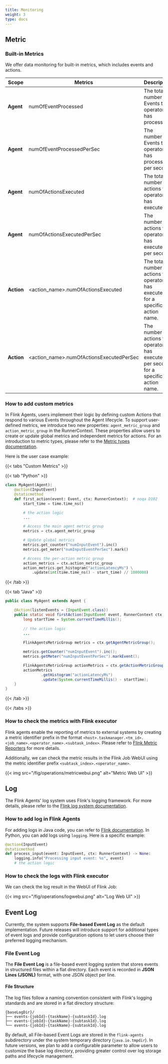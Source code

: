 ```yaml
---
title: Monitoring
weight: 3
type: docs
---
```

<!--
Licensed to the Apache Software Foundation (ASF) under one
or more contributor license agreements.  See the NOTICE file
distributed with this work for additional information
regarding copyright ownership.  The ASF licenses this file
to you under the Apache License, Version 2.0 (the
"License"); you may not use this file except in compliance
with the License.  You may obtain a copy of the License at

  http://www.apache.org/licenses/LICENSE-2.0

Unless required by applicable law or agreed to in writing,
software distributed under the License is distributed on an
"AS IS" BASIS, WITHOUT WARRANTIES OR CONDITIONS OF ANY
KIND, either express or implied.  See the License for the
specific language governing permissions and limitations
under the License.
-->

## Metric

### Built-in Metrics

We offer data monitoring for built-in metrics, which includes events and actions. 

| Scope       | Metrics                                          | Description                                                                      | Type  |
|-------------|--------------------------------------------------|----------------------------------------------------------------------------------|-------|
| **Agent**   | numOfEventProcessed                              | The total number of Events this operator has processed.                          | Count |
| **Agent** | numOfEventProcessedPerSec                        | The number of Events this operator has processed per second.                     | Meter |
| **Agent** | numOfActionsExecuted                             | The total number of actions this operator has executed.                          | Count |
| **Agent** | numOfActionsExecutedPerSec                       | The number of actions this operator has executed per second.                     | Meter |
| **Action**  | <action_name>.numOfActionsExecuted | The total number of actions this operator has executed for a specific action name. | Count |
| **Action**  | <action_name>.numOfActionsExecutedPerSec | The number of actions this operator has executed per second for a specific action name. | Meter |

#### 

### How to add custom metrics

In Flink Agents, users implement their logic by defining custom Actions that respond to various Events throughout the Agent lifecycle. To support user-defined metrics, we introduce two new properties: `agent_metric_group` and `action_metric_group` in the RunnerContext. These properties allow users to create or update global metrics and independent metrics for actions. For an introduction to metric types, please refer to the [Metric types documentation](https://nightlies.apache.org/flink/flink-docs-release-1.20/docs/ops/metrics/#metric-types).

Here is the user case example:

{{< tabs "Custom Metrics" >}}

{{< tab "Python" >}}
```python
class MyAgent(Agent):
    @action(InputEvent)
    @staticmethod
    def first_action(event: Event, ctx: RunnerContext):  # noqa D102
        start_time = time.time_ns()

        # the action logic
        ...

        # Access the main agent metric group
        metrics = ctx.agent_metric_group

        # Update global metrics
        metrics.get_counter("numInputEvent").inc()
        metrics.get_meter("numInputEventPerSec").mark()

        # Access the per-action metric group
        action_metrics = ctx.action_metric_group
        action_metrics.get_histogram("actionLatencyMs") \
            .update(int(time.time_ns() - start_time) // 1000000)
```
{{< /tab >}}

{{< tab "Java" >}}
```java
public class MyAgent extends Agent {

    @Action(listenEvents = {InputEvent.class})
    public static void firstAction(InputEvent event, RunnerContext ctx) throws Exception {
        long startTime = System.currentTimeMillis();
        
        // the action logic
        ...
        
        FlinkAgentsMetricGroup metrics = ctx.getAgentMetricGroup();

        metrics.getCounter("numInputEvent").inc();
        metrics.getMeter("numInputEventPerSec").markEvent();

        FlinkAgentsMetricGroup actionMetrics = ctx.getActionMetricGroup();
        actionMetrics
                .getHistogram("actionLatencyMs")
                .update(System.currentTimeMillis() - startTime);
    }
}
```
{{< /tab >}}

{{< /tabs >}}


### How to check the metrics with Flink executor

Flink agents enable the reporting of metrics to external systems by creating a metric identifier prefix in the format `<host>.taskmanager.<tm_id>.<job_name>.<operator_name>.<subtask_index>`. Please refer to [Flink Metric Reporters](https://nightlies.apache.org/flink/flink-docs-release-1.20/docs/deployment/metric_reporters/) for more details.

Additionally, we can check the metric results in the Flink Job WebUI using the metric identifier prefix `<subtask_index>.<operator_name>`.

{{< img src="/fig/operations/metricwebui.png" alt="Metric Web UI" >}}

## Log

The Flink Agents' log system uses Flink's logging framework. For more details, please refer to the [Flink log system documentation](https://nightlies.apache.org/flink/flink-docs-master/docs/deployment/advanced/logging/).

### How to add log in Flink Agents

For adding logs in Java code, you can refer to [Flink documentation](https://nightlies.apache.org/flink/flink-docs-master/docs/deployment/advanced/logging/#best-practices-for-developers). In Python, you can add logs using `logging`. Here is a specific example:

```python
@action(InputEvent)
@staticmethod
def process_input(event: InputEvent, ctx: RunnerContext) -> None:
    logging.info("Processing input event: %s", event)
    # the action logic
```

### How to check the logs with Flink executor

We can check the log result in the WebUI of Flink Job:

{{< img src="/fig/operations/logwebui.png" alt="Log Web UI" >}}

## Event Log

Currently, the system supports **File-based Event Log** as the default implementation. Future releases will introduce support for additional types of event logs and provide configuration options to let users choose their preferred logging mechanism.

### File Event Log

The **File Event Log** is a file-based event logging system that stores events in structured files within a flat directory. Each event is recorded in **JSON Lines (JSONL)** format, with one JSON object per line.

#### File Structure

The log files follow a naming convention consistent with Flink's logging standards and are stored in a flat directory structure:

```
{baseLogDir}/
├── events-{jobId}-{taskName}-{subtaskId}.log
├── events-{jobId}-{taskName}-{subtaskId}.log
└── events-{jobId}-{taskName}-{subtaskId}.log
```

By default, all File-based Event Logs are stored in the `flink-agents` subdirectory under the system temporary directory (`java.io.tmpdir`). In future versions, we plan to add a configurable parameter to allow users to customize the base log directory, providing greater control over log storage paths and lifecycle management.
